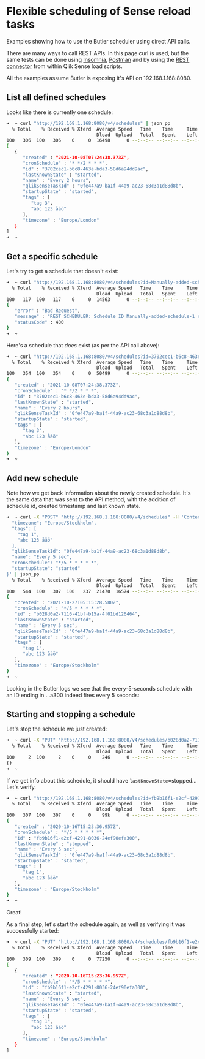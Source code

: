 # Flexible scheduling of Sense reload tasks

Examples showing how to use the Butler scheduler using direct API calls.

There are many ways to call REST APIs. In this page curl is used, but the same tests can be done using [Insomnia](https://insomnia.rest), [Postman](https://www.postman.com/) and by using the [REST connector](https://help.qlik.com/en-US/connectors/Subsystems/REST_connector_help/Content/Connectors_REST/REST-connector.htm) from within Qlik Sense load scripts.

All the examples assume Butler is exposing it's API on 192.168.1.168:8080.

## List all defined schedules

Looks like there is currently one schedule:

```bash
➜  ~ curl "http://192.168.1.168:8080/v4/schedules" | json_pp
  % Total    % Received % Xferd  Average Speed   Time    Time     Time  Current
                                 Dload  Upload   Total   Spent    Left  Speed
100   306  100   306    0     0  16498      0 --:--:-- --:--:-- --:--:-- 20400
[
   {
      "created" : "2021-10-08T07:24:38.373Z",
      "cronSchedule" : "* */2 * * *",
      "id" : "3702cec1-b6c8-463e-bda3-58d6a94dd9ac",
      "lastKnownState" : "started",
      "name" : "Every 2 hours",
      "qlikSenseTaskId" : "0fe447a9-ba1f-44a9-ac23-68c3a1d88d8b",
      "startupState" : "started",
      "tags" : [
         "tag 3",
         "abc 123 åäö"
      ],
      "timezone" : "Europe/London"
   }
]
➜  ~
```

## Get a specific schedule

Let's try to get a schedule that doesn't exist:

```bash
➜  ~ curl "http://192.168.1.168:8080/v4/schedules?id=Manually-added-schedule-1" | json_pp
  % Total    % Received % Xferd  Average Speed   Time    Time     Time  Current
                                 Dload  Upload   Total   Spent    Left  Speed
100   117  100   117    0     0  14563      0 --:--:-- --:--:-- --:--:-- 29250
{
   "error" : "Bad Request",
   "message" : "REST SCHEDULER: Schedule ID Manually-added-schedule-1 not found.",
   "statusCode" : 400
}
➜  ~
```

Here's a schedule that _does_ exist (as per the API call above):

```bash
➜  ~ curl "http://192.168.1.168:8080/v4/schedules?id=3702cec1-b6c8-463e-bda3-58d6a94dd9ac" | json_pp
  % Total    % Received % Xferd  Average Speed   Time    Time     Time  Current
                                 Dload  Upload   Total   Spent    Left  Speed
100   354  100   354    0     0  50499      0 --:--:-- --:--:-- --:--:--  115k
{
   "created" : "2021-10-08T07:24:38.373Z",
   "cronSchedule" : "* */2 * * *",
   "id" : "3702cec1-b6c8-463e-bda3-58d6a94dd9ac",
   "lastKnownState" : "started",
   "name" : "Every 2 hours",
   "qlikSenseTaskId" : "0fe447a9-ba1f-44a9-ac23-68c3a1d88d8b",
   "startupState" : "started",
   "tags" : [
      "tag 3",
      "abc 123 åäö"
   ],
   "timezone" : "Europe/London"
}
➜  ~
```

## Add new schedule

Note how we get back information about the newly created schedule. It's the same data that was sent to the API method, with the addition of schedule id, created timestamp and last known state.

```bash
➜  ~ curl -X "POST" "http://192.168.1.168:8080/v4/schedules" -H 'Content-Type: application/json' -d $'{
  "timezone": "Europe/Stockholm",
  "tags": [
    "tag 1",
    "abc 123 åäö"
  ],
  "qlikSenseTaskId": "0fe447a9-ba1f-44a9-ac23-68c3a1d88d8b",
  "name": "Every 5 sec",
  "cronSchedule": "*/5 * * * * *",
  "startupState": "started"
}' | json_pp
  % Total    % Received % Xferd  Average Speed   Time    Time     Time  Current
                                 Dload  Upload   Total   Spent    Left  Speed
100   544  100   307  100   237  21470  16574 --:--:-- --:--:-- --:--:-- 49454
{
   "created" : "2021-10-27T05:15:28.580Z",
   "cronSchedule" : "*/5 * * * * *",
   "id" : "b028d0a2-7116-41bf-b15a-4f01bd126464",
   "lastKnownState" : "started",
   "name" : "Every 5 sec",
   "qlikSenseTaskId" : "0fe447a9-ba1f-44a9-ac23-68c3a1d88d8b",
   "startupState" : "started",
   "tags" : [
      "tag 1",
      "abc 123 åäö"
   ],
   "timezone" : "Europe/Stockholm"
}
➜  ~
```

Looking in the Butler logs we see that the every-5-seconds schedule with an ID ending in ...a300 indeed fires every 5 seconds:

<ResponsiveImage 
  src="/img/examples/butler-logs-new-schedule-1.png" 
  alt="New schedule fires every 5 seconds"
  maxWidth="900px"
/>

## Starting and stopping a schedule

Let's stop the schedule we just created:

```bash
➜  ~ curl -X "PUT" "http://192.168.1.168:8080/v4/schedules/b028d0a2-7116-41bf-b15a-4f01bd126464/stop" | json_pp
  % Total    % Received % Xferd  Average Speed   Time    Time     Time  Current
                                 Dload  Upload   Total   Spent    Left  Speed
100     2  100     2    0     0    246      0 --:--:-- --:--:-- --:--:--   500
{}
➜  ~
```

If we get info about this schedule, it should have `lastKnownState`=stopped... Let's verify.

```bash
➜  ~ curl "http://192.168.1.168:8080/v4/schedules?id=fb9b16f1-e2cf-4291-8036-24ef90efa300" | json_pp
  % Total    % Received % Xferd  Average Speed   Time    Time     Time  Current
                                 Dload  Upload   Total   Spent    Left  Speed
100   307  100   307    0     0    99k      0 --:--:-- --:--:-- --:--:--   99k
{
   "created" : "2020-10-16T15:23:36.957Z",
   "cronSchedule" : "*/5 * * * * *",
   "id" : "fb9b16f1-e2cf-4291-8036-24ef90efa300",
   "lastKnownState" : "stopped",
   "name" : "Every 5 sec",
   "qlikSenseTaskId" : "0fe447a9-ba1f-44a9-ac23-68c3a1d88d8b",
   "startupState" : "started",
   "tags" : [
      "tag 1",
      "abc 123 åäö"
   ],
   "timezone" : "Europe/Stockholm"
}
➜  ~
```

Great!

As a final step, let's start the schedule again, as well as verifying it was successfully started:

```bash
➜  ~ curl -X "PUT" "http://192.168.1.168:8080/v4/schedules/fb9b16f1-e2cf-4291-8036-24ef90efa300/start" | json_pp
  % Total    % Received % Xferd  Average Speed   Time    Time     Time  Current
                                 Dload  Upload   Total   Spent    Left  Speed
100   309  100   309    0     0  77250      0 --:--:-- --:--:-- --:--:-- 77250
[
   {
      "created" : "2020-10-16T15:23:36.957Z",
      "cronSchedule" : "*/5 * * * * *",
      "id" : "fb9b16f1-e2cf-4291-8036-24ef90efa300",
      "lastKnownState" : "started",
      "name" : "Every 5 sec",
      "qlikSenseTaskId" : "0fe447a9-ba1f-44a9-ac23-68c3a1d88d8b",
      "startupState" : "started",
      "tags" : [
         "tag 1",
         "abc 123 åäö"
      ],
      "timezone" : "Europe/Stockholm"
   }
]
```

